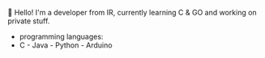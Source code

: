 👋 
Hello! I'm a developer from IR, currently learning C & GO and working on private stuff.
- programming languages:
- C - Java - Python - Arduino
